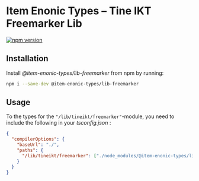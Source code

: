 # Item Enonic Types – Tine IKT Freemarker Lib

[![npm version](https://badge.fury.io/js/@item-enonic-types%2Flib-freemarker.svg)](https://badge.fury.io/js/@item-enonic-types%2Flib-freemarker)

## Installation

Install *@item-enonic-types/lib-freemarker* from npm by running:

```bash
npm i --save-dev @item-enonic-types/lib-freemarker
```

## Usage

To the types for the `"/lib/tineikt/freemarker"`-module, you need to include the following in your *tsconfig.json* :

```json
{
  "compilerOptions": {
    "baseUrl": "./",
    "paths": {
      "/lib/tineikt/freemarker": ["./node_modules/@item-enonic-types/lib-freemarker"]
    }
  }
}
```